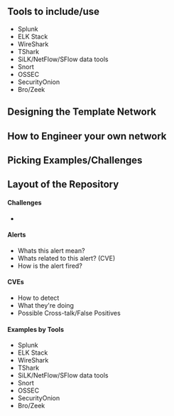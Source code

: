 ## Tools to include/use
* Splunk
* ELK Stack
* WireShark
* TShark
* SiLK/NetFlow/SFlow data tools
* Snort
* OSSEC
* SecurityOnion
* Bro/Zeek

## Designing the Template Network

## How to Engineer your own network

## Picking Examples/Challenges

## Layout of the Repository

#### Challenges
  - 

#### Alerts
  - Whats this alert mean?
  - Whats related to this alert? (CVE)
  - How is the alert fired?

#### CVEs
  - How to detect
  - What they're doing
  - Possible Cross-talk/False Positives

#### Examples by Tools
  - Splunk
  - ELK Stack
  - WireShark
  - TShark
  - SiLK/NetFlow/SFlow data tools
  - Snort
  - OSSEC
  - SecurityOnion
  - Bro/Zeek
